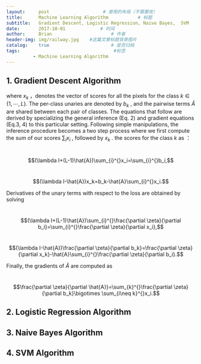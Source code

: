 ```yaml
---
layout:     post                    # 使用的布局（不需要改）
title:      Machine Learning Algorithm           # 标题 
subtitle:   Gradient Descent, Logistic Regression, Naive Bayes,  SVM   #副标题
date:       2017-10-01             # 时间
author:     Brian                      # 作者
header-img: img/railway.jpg    #这篇文章标题背景图片
catalog:    true                       # 是否归档
tags:                                   #标签
          - Machine Learning Algorithm
---
```






## 1. Gradient Descent Algorithm



where $x_k$ ，denotes the vector of scores for all the pixels for the class $k\in\{1,\cdots,L\}$. The per-class unaries are denoted by $b_k$ , and the pairwise terms $\hat{A}$  are shared between each pair of classes. The equations that follow are derived by specializing the general inference (Eq. 2) and gradient equations (Eq.3, 4) to this particular setting. Following simple manipulations, the inference procedure becomes a two step process where we first compute the sum of our scores $\sum\nolimits_{i}^{}x_i$ , followed by $x_k$ . the scores for the class $k$  as ： 

​                                                                $$(\lambda I+(L-1)\hat{A})\sum_{i}^{}x_i=\sum_{i}^{}b_i,$$

​                                                                    $$(\lambda I-\hat{A})x_k=b_k-\hat{A}\sum_{i}^{}x_i.$$

Derivatives of the unary terms with respect to the loss are obtained by solving

​                                                              $$(\lambda I+(L-1)\hat{A})\sum_{i}^{}\frac{\partial \zeta}{\partial b_i}=\sum_{i}^{}\frac{\partial \zeta}{\partial x_i},$$

​                                                                 $$(\lambda I-\hat{A})\frac{\partial \zeta}{\partial b_k}=\frac{\partial \zeta}{\partial x_k}-\hat{A}\sum_{i}^{}\frac{\partial \zeta}{\partial b_i}.$$

Finally, the gradients of $\hat{A}$  are computed as

​                                                                         $$\frac{\partial \zeta}{\partial \hat{A}}=\sum_{k}^{}\frac{\partial \zeta}{\partial b_k}\bigotimes \sum_{i\neq k}^{}x_i.$$




## 2. Logistic Regression Algorithm





## 3. Naive Bayes Algorithm





## 4. SVM Algorithm















<html>
<head>
<title>MathJax TeX Test Page</title>
<script type="text/x-mathjax-config">
  MathJax.Hub.Config({tex2jax: {inlineMath: [['$','$'], ['\\(','\\)']]}});
</script>
<script type="text/javascript" async src="https://cdn.mathjax.org/mathjax/latest/MathJax.js?config=TeX-AMS_CHTML">
</script>
</head>
<body>























